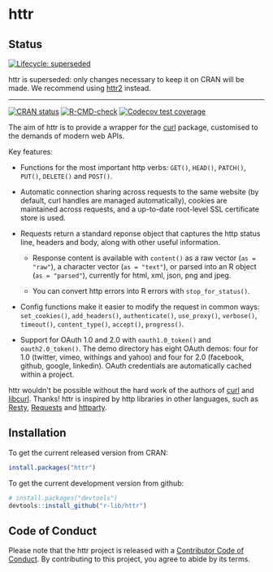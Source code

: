 # httr

## Status

[![Lifecycle: superseded](https://img.shields.io/badge/lifecycle-superseded-blue.svg)](https://lifecycle.r-lib.org/articles/stages.html#superseded)

httr is superseded: only changes necessary to keep it on CRAN will be made. We recommend using [httr2](https://httr2.r-lib.org) instead.

---

<!-- badges: start -->
[![CRAN status](https://www.r-pkg.org/badges/version/httr)](https://cran.r-project.org/package=httr)
[![R-CMD-check](https://github.com/r-lib/httr/actions/workflows/R-CMD-check.yaml/badge.svg)](https://github.com/r-lib/httr/actions/workflows/R-CMD-check.yaml)
[![Codecov test coverage](https://codecov.io/gh/r-lib/httr/branch/main/graph/badge.svg)](https://app.codecov.io/gh/r-lib/httr?branch=main)
<!-- badges: end -->

The aim of httr is to provide a wrapper for the [curl](https://cran.r-project.org/package=curl) package, customised to the demands of modern web APIs.

Key features:

* Functions for the most important http verbs: `GET()`, `HEAD()`, `PATCH()`, 
  `PUT()`, `DELETE()` and `POST()`.

* Automatic connection sharing across requests to the same website (by
  default, curl handles are managed automatically), cookies are maintained
  across requests, and a up-to-date root-level SSL certificate store is used.

* Requests return a standard reponse object that captures the http status line,
  headers and body, along with other useful information.

  * Response content is available with `content()` as a raw vector (`as =
    "raw"`), a character vector (`as = "text"`), or parsed into an R object
    (`as = "parsed"`), currently for html, xml, json, png and jpeg.

  * You can convert http errors into R errors with `stop_for_status()`.

* Config functions make it easier to modify the request in common ways:
  `set_cookies()`, `add_headers()`, `authenticate()`, `use_proxy()`, 
  `verbose()`, `timeout()`, `content_type()`, `accept()`, `progress()`.

* Support for OAuth 1.0 and 2.0 with `oauth1.0_token()` and `oauth2.0_token()`.
  The demo directory has eight OAuth demos: four for 1.0 (twitter, vimeo,
  withings and yahoo) and four for 2.0 (facebook, github, google, linkedin). 
  OAuth credentials are automatically cached within a project. 

httr wouldn't be possible without the hard work of the authors of [curl](https://cran.r-project.org/package=curl) and [libcurl](https://curl.se/). Thanks! httr is inspired by http libraries in other languages, such as [Resty](http://beders.github.io/Resty/Resty/Examples.html), [Requests](https://requests.readthedocs.io/en/latest/) and [httparty](https://github.com/jnunemaker/httparty/tree/master).

## Installation

To get the current released version from CRAN:

```R
install.packages("httr")
```

To get the current development version from github:

```R
# install.packages("devtools")
devtools::install_github("r-lib/httr")
```

## Code of Conduct

Please note that the httr project is released with a [Contributor Code of Conduct](https://httr.r-lib.org/CODE_OF_CONDUCT.html). By contributing to this project, you agree to abide by its terms.
